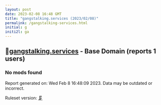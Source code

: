 ```yaml
---
layout: post
date: 2023-02-08 16:48 GMT
title: "gangstalking.services (2023/02/08)"
permalink: /gangstalking-services.html
initial: g
initi2l: ga
---
```


## 🐘[gangstalking.services](https://gangstalking.services) - Base Domain (reports 1 users)

### No mods found

Report generated on: Wed Feb  8 16:48:09 2023. Data may be outdated or incorrect.

Ruleset version: [🗜](/version-clamp)

